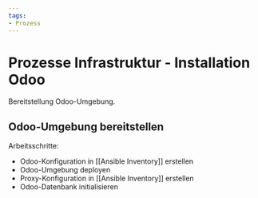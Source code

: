 ```yaml
---
tags:
- Prozess
---
```

# Prozesse Infrastruktur - Installation Odoo
Bereitstellung Odoo-Umgebung.

## Odoo-Umgebung bereitstellen

Arbeitsschritte:
* Odoo-Konfiguration in [[Ansible Inventory]] erstellen
* Odoo-Umgebung deployen
* Proxy-Konfiguration in [[Ansible Inventory]] erstellen
* Odoo-Datenbank initialisieren
